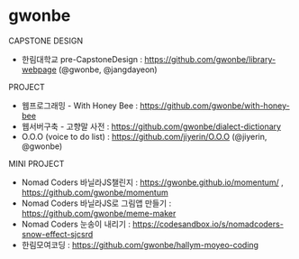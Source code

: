 # gwonbe

CAPSTONE DESIGN

- 한림대학교 pre-CapstoneDesign : https://github.com/gwonbe/library-webpage (@gwonbe, @jangdayeon)

PROJECT

- 웹프로그래밍 - With Honey Bee : https://github.com/gwonbe/with-honey-bee
- 웹서버구축 - 고향말 사전 : https://github.com/gwonbe/dialect-dictionary
- O.O.O (voice to do list) : https://github.com/jiyerin/O.O.O (@jiyerin, @gwonbe)

MINI PROJECT 

- Nomad Coders 바닐라JS챌린지 : https://gwonbe.github.io/momentum/ , https://github.com/gwonbe/momentum
- Nomad Coders 바닐라JS로 그림앱 만들기 : https://github.com/gwonbe/meme-maker
- Nomad Coders 눈송이 내리기 : https://codesandbox.io/s/nomadcoders-snow-effect-sjcsrd
- 한림모여코딩 : https://github.com/gwonbe/hallym-moyeo-coding
